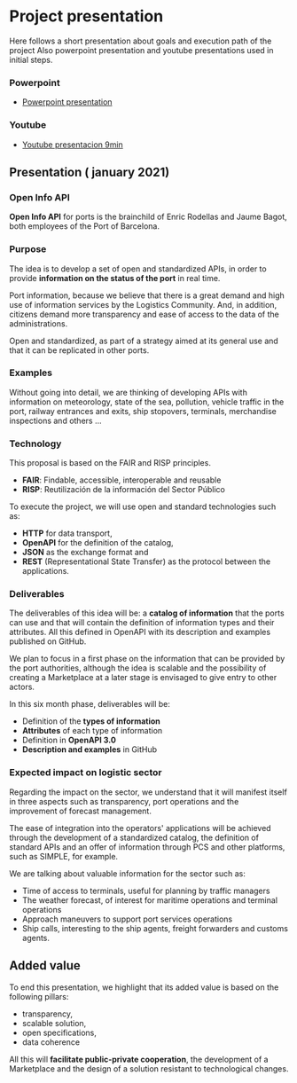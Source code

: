 # Project presentation
Here follows a short presentation about goals and execution path of the project 
Also powerpoint presentation and youtube presentations used in initial steps.

### Powerpoint
- [Powerpoint presentation](annexes/20210125-Pitch.pptx)


### Youtube
- [Youtube presentacion 9min](https://youtu.be/EXYsjfSUBBE)

## Presentation ( january 2021)
### Open Info API
**Open Info API** for ports is the brainchild of Enric Rodellas and Jaume Bagot, both employees of the Port of Barcelona.

### Purpose
The idea is to develop a set of open and standardized APIs, in order to provide **information on the status of the port** in real time.

Port information, because we believe that there is a great demand and high use of information services by the Logistics Community. And, in addition, citizens demand more transparency and ease of access to the data of the administrations.

Open and standardized, as part of a strategy aimed at its general use and that it can be replicated in other ports.

### Examples
Without going into detail, we are thinking of developing APIs with information on meteorology, state of the sea, pollution, vehicle traffic in the port, railway entrances and exits, ship stopovers, terminals, merchandise inspections and others ...

### Technology
This proposal is based on the FAIR and RISP principles. 
- **FAIR**: Findable, accessible, interoperable and reusable
- **RISP**: Reutilización de la información del Sector Público

To execute the project, we will use open and standard technologies such as:
- **HTTP** for data transport, 
- **OpenAPI** for the definition of the catalog,
- **JSON** as the exchange format and 
- **REST** (Representational State Transfer) as the protocol between the applications.

### Deliverables
The deliverables of this idea will be: a **catalog of information** that the ports can use and that will contain the definition of information types and their attributes. All this defined in OpenAPI with its description and examples published on GitHub.

We plan to focus in a first phase on the information that can be provided by the port authorities, although the idea is scalable and the possibility of creating a Marketplace at a later stage is envisaged to give entry to other actors.

In this six month phase, deliverables will be:
- Definition of the **types of information**
- **Attributes** of each type of information
- Definition in **OpenAPI 3.0**
- **Description and examples** in GitHub

### Expected impact on logistic sector
Regarding the impact on the sector, we understand that it will manifest itself in three aspects such as transparency, port operations and the improvement of forecast management.

The ease of integration into the operators' applications will be achieved through the development of a standardized catalog, the definition of standard APIs and an offer of information through PCS and other platforms, such as SIMPLE, for example.

We are talking about valuable information for the sector such as:
- Time of access to terminals, useful for planning by traffic managers
- The weather forecast, of interest for maritime operations and terminal operations
- Approach maneuvers to support port services operations
- Ship calls, interesting to the ship agents, freight forwarders and customs agents.

## Added value
To end this presentation, we highlight that its added value is based on the following pillars:
- transparency,
- scalable solution, 
- open specifications,
- data coherence

All this will **facilitate public-private cooperation**, the development of a Marketplace and the design of a solution resistant to technological changes. 
